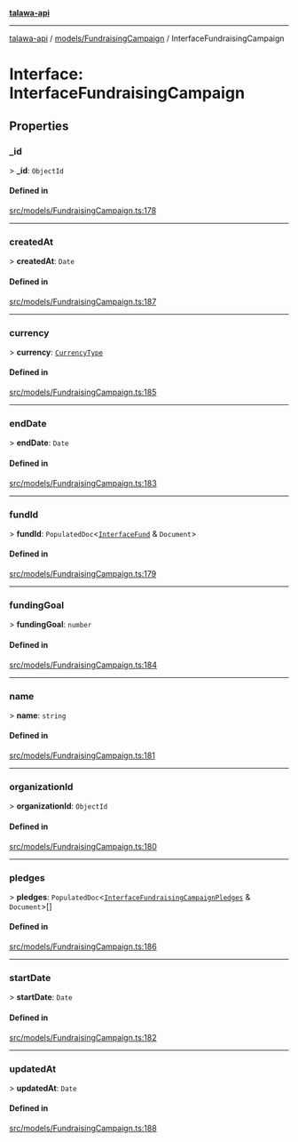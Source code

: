 [**talawa-api**](../../../README.md)

***

[talawa-api](../../../modules.md) / [models/FundraisingCampaign](../README.md) / InterfaceFundraisingCampaign

# Interface: InterfaceFundraisingCampaign

## Properties

### \_id

\> **\_id**: `ObjectId`

#### Defined in

[src/models/FundraisingCampaign.ts:178](https://github.com/PalisadoesFoundation/talawa-api/blob/832d310bae30bd8cb45fb1b44f62dd776dccc52f/src/models/FundraisingCampaign.ts#L178)

***

### createdAt

\> **createdAt**: `Date`

#### Defined in

[src/models/FundraisingCampaign.ts:187](https://github.com/PalisadoesFoundation/talawa-api/blob/832d310bae30bd8cb45fb1b44f62dd776dccc52f/src/models/FundraisingCampaign.ts#L187)

***

### currency

\> **currency**: [`CurrencyType`](../enumerations/CurrencyType.md)

#### Defined in

[src/models/FundraisingCampaign.ts:185](https://github.com/PalisadoesFoundation/talawa-api/blob/832d310bae30bd8cb45fb1b44f62dd776dccc52f/src/models/FundraisingCampaign.ts#L185)

***

### endDate

\> **endDate**: `Date`

#### Defined in

[src/models/FundraisingCampaign.ts:183](https://github.com/PalisadoesFoundation/talawa-api/blob/832d310bae30bd8cb45fb1b44f62dd776dccc52f/src/models/FundraisingCampaign.ts#L183)

***

### fundId

\> **fundId**: `PopulatedDoc`\<[`InterfaceFund`](../../Fund/interfaces/InterfaceFund.md) & `Document`\>

#### Defined in

[src/models/FundraisingCampaign.ts:179](https://github.com/PalisadoesFoundation/talawa-api/blob/832d310bae30bd8cb45fb1b44f62dd776dccc52f/src/models/FundraisingCampaign.ts#L179)

***

### fundingGoal

\> **fundingGoal**: `number`

#### Defined in

[src/models/FundraisingCampaign.ts:184](https://github.com/PalisadoesFoundation/talawa-api/blob/832d310bae30bd8cb45fb1b44f62dd776dccc52f/src/models/FundraisingCampaign.ts#L184)

***

### name

\> **name**: `string`

#### Defined in

[src/models/FundraisingCampaign.ts:181](https://github.com/PalisadoesFoundation/talawa-api/blob/832d310bae30bd8cb45fb1b44f62dd776dccc52f/src/models/FundraisingCampaign.ts#L181)

***

### organizationId

\> **organizationId**: `ObjectId`

#### Defined in

[src/models/FundraisingCampaign.ts:180](https://github.com/PalisadoesFoundation/talawa-api/blob/832d310bae30bd8cb45fb1b44f62dd776dccc52f/src/models/FundraisingCampaign.ts#L180)

***

### pledges

\> **pledges**: `PopulatedDoc`\<[`InterfaceFundraisingCampaignPledges`](../../FundraisingCampaignPledge/interfaces/InterfaceFundraisingCampaignPledges.md) & `Document`\>[]

#### Defined in

[src/models/FundraisingCampaign.ts:186](https://github.com/PalisadoesFoundation/talawa-api/blob/832d310bae30bd8cb45fb1b44f62dd776dccc52f/src/models/FundraisingCampaign.ts#L186)

***

### startDate

\> **startDate**: `Date`

#### Defined in

[src/models/FundraisingCampaign.ts:182](https://github.com/PalisadoesFoundation/talawa-api/blob/832d310bae30bd8cb45fb1b44f62dd776dccc52f/src/models/FundraisingCampaign.ts#L182)

***

### updatedAt

\> **updatedAt**: `Date`

#### Defined in

[src/models/FundraisingCampaign.ts:188](https://github.com/PalisadoesFoundation/talawa-api/blob/832d310bae30bd8cb45fb1b44f62dd776dccc52f/src/models/FundraisingCampaign.ts#L188)
